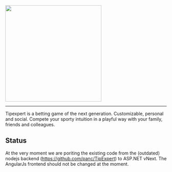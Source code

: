 <img src="http://tipexpert.net/files/tipexpert/img/tipexpert_v4_2.png" width="300"/>

---


Tipexpert is a betting game of the next generation. Customizable, personal and social. Compete your sporty intuition in a playful way with your family, friends and colleagues.

## Status

At the very moment we are poriting the existing code from the (outdated) nodejs backend (https://github.com/panc/TipExpert) to ASP.NET vNext.
The AngularJs frontend should not be changed at the moment.